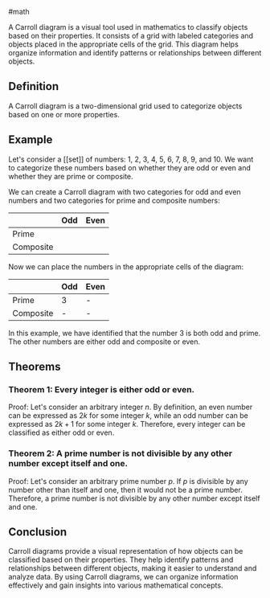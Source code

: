 #math

A Carroll diagram is a visual tool used in mathematics to classify objects based on their properties. It consists of a grid with labeled categories and objects placed in the appropriate cells of the grid. This diagram helps organize information and identify patterns or relationships between different objects.

## Definition

A Carroll diagram is a two-dimensional grid used to categorize objects based on one or more properties.

## Example

Let's consider a [[set]] of numbers: 1, 2, 3, 4, 5, 6, 7, 8, 9, and 10. We want to categorize these numbers based on whether they are odd or even and whether they are prime or composite.

We can create a Carroll diagram with two categories for odd and even numbers and two categories for prime and composite numbers:

|        | Odd   | Even   |
| ------ | ----- | ------ |
| Prime  |       |        |
| Composite |       |        |

Now we can place the numbers in the appropriate cells of the diagram:

|        | Odd   | Even   |
| ------ | ----- | ------ |
| Prime  |   3   |    -   |
| Composite |   -   |    -   |

In this example, we have identified that the number 3 is both odd and prime. The other numbers are either odd and composite or even.

## Theorems

### Theorem 1: Every integer is either odd or even.

Proof: Let's consider an arbitrary integer $n$. By definition, an even number can be expressed as $2k$ for some integer $k$, while an odd number can be expressed as $2k+1$ for some integer $k$. Therefore, every integer can be classified as either odd or even.

### Theorem 2: A prime number is not divisible by any other number except itself and one.

Proof: Let's consider an arbitrary prime number $p$. If $p$ is divisible by any number other than itself and one, then it would not be a prime number. Therefore, a prime number is not divisible by any other number except itself and one.

## Conclusion

Carroll diagrams provide a visual representation of how objects can be classified based on their properties. They help identify patterns and relationships between different objects, making it easier to understand and analyze data. By using Carroll diagrams, we can organize information effectively and gain insights into various mathematical concepts.